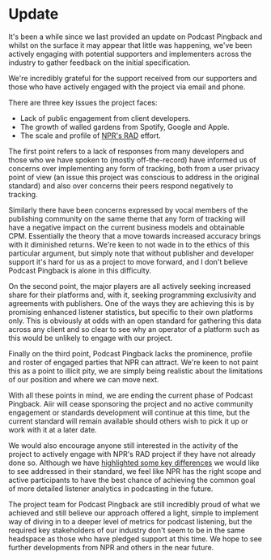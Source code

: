 # Update

It's been a while since we last provided an update on Podcast Pingback and
whilst on the surface it may appear that little was happening, we've been
actively engaging with potential supporters and implementers across the industry
to gather feedback on the initial specification.

We're incredibly grateful for the support received from our supporters and those
who have actively engaged with the project via email and phone.

There are three key issues the project faces:

* Lack of public engagement from client developers.
* The growth of walled gardens from Spotify, Google and Apple.
* The scale and profile of [NPR's RAD](https://rad.npr.org) effort.

The first point refers to a lack of responses from many developers and those who
we have spoken to (mostly off-the-record) have informed us of concerns over
implementing any form of tracking, both from a user privacy point of view (an
issue this project was conscious to address in the original standard) and also
over concerns their peers respond negatively to tracking.

Similarly there have been concerns expressed by vocal members of the publishing
community on the same theme that any form of tracking will have a negative
impact on the current business models and obtainable CPM. Essentially the theory
that a move towards increased accuracy brings with it diminished returns. We're
keen to not wade in to the ethics of this particular argument, but simply note
that without publisher and developer support it's hard for us as a project to
move forward, and I don't believe Podcast Pingback is alone in this difficulty.

On the second point, the major players are all actively seeking increased share
for their platforms and, with it, seeking programming exclusivity and agreements
with publishers. One of the ways they are achieving this is by promising
enhanced listener statistics, but specific to their own platforms only. This is
obviously at odds with an open standard for gathering this data across any
client and so clear to see why an operator of a platform such as this would be
unlikely to engage with our project.

Finally on the third point, Podcast Pingback lacks the prominence, profile and
roster of engaged parties that NPR can attract. We're keen to not paint this as
a point to illicit pity, we are simply being realistic about the limitations of
our position and where we can move next.

With all these points in mind, we are ending the current phase of Podcast
Pingback. Aiir will cease sponsoring the project and no active community
engagement or standards development will continue at this time, but the current
standard will remain available should others wish to pick it up or work with it
at a later date.

We would also encourage anyone still interested in the activity of the project
to actively engage with NPR's RAD project if they have not already done so.
Although we have [highlighted some key differences](/pingback-vs-rad)
we would like to see addressed in their standard, we feel like NPR has the right
scope and active participants to have the best chance of achieving the common
goal of more detailed listener analytics in podcasting in the future.

The project team for Podcast Pingback are still incredibly proud of what we
achieved and still believe our approach offered a light, simple to implement way
of diving in to a deeper level of metrics for podcast listening, but the
required key stakeholders of our industry don't seem to be in the same headspace
as those who have pledged support at this time. We hope to see further
developments from NPR and others in the near future.
